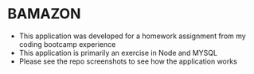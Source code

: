 # BAMAZON
* This application was developed for a homework assignment from my coding bootcamp experience
* This application is primarily an exercise in Node and MYSQL
* Please see the repo screenshots to see how the application works
